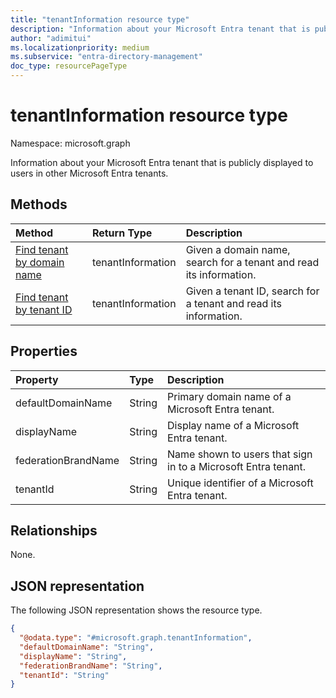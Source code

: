 ```yaml
---
title: "tenantInformation resource type"
description: "Information about your Microsoft Entra tenant that is publicly displayed to users in other Microsoft Entra tenants."
author: "adimitui"
ms.localizationpriority: medium
ms.subservice: "entra-directory-management"
doc_type: resourcePageType
---
```


# tenantInformation resource type

Namespace: microsoft.graph

Information about your Microsoft Entra tenant that is publicly displayed to users in other Microsoft Entra tenants.

## Methods

| Method       | Return Type | Description |
|:-------------|:------------|:------------|
| [Find tenant by domain name](../api/tenantrelationship-findtenantinformationbydomainname.md) | tenantInformation | Given a domain name, search for a tenant and read its information. |
| [Find tenant by tenant ID](../api/tenantrelationship-findtenantinformationbytenantid.md) | tenantInformation | Given a tenant ID, search for a tenant and read its information. |

## Properties

|Property|Type|Description|
|:---|:---|:---|
| defaultDomainName | String | Primary domain name of a Microsoft Entra tenant. |
| displayName | String | Display name of a Microsoft Entra tenant. |
| federationBrandName | String | Name shown to users that sign in to a Microsoft Entra tenant. |
| tenantId | String | Unique identifier of a Microsoft Entra tenant. |

## Relationships

None.

## JSON representation

The following JSON representation shows the resource type.

<!-- {
  "blockType": "resource",
  "keyProperty": "id",
  "@odata.type": "microsoft.graph.tenantInformation",
  "openType": false
}
-->

``` json
{
  "@odata.type": "#microsoft.graph.tenantInformation",
  "defaultDomainName": "String",
  "displayName": "String",
  "federationBrandName": "String",
  "tenantId": "String"
}
```
